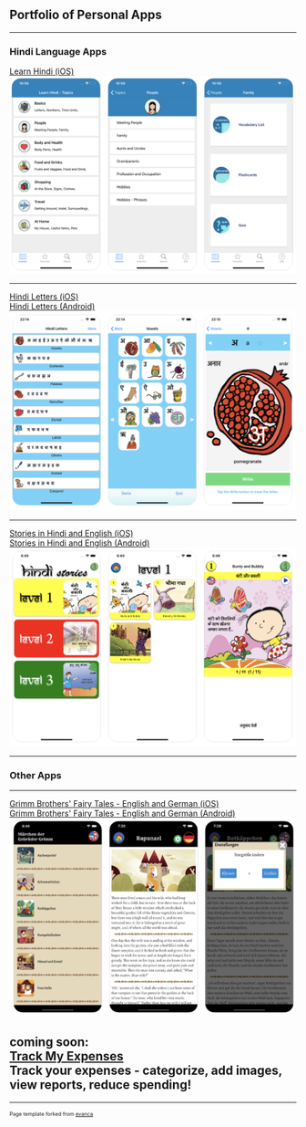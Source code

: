 ## Portfolio of Personal Apps

---

### Hindi Language Apps 

[Learn Hindi (iOS)](https://apps.apple.com/us/app/id325350528)
[<img src="images/learnhindi_screenshots.png"/>](https://apps.apple.com/us/app/id325350528)

---
[Hindi Letters (iOS)](https://apps.apple.com/us/app/hindi-letters-devanagari/id1229546427)
<br>
[Hindi Letters (Android)](https://play.google.com/store/apps/details?id=com.cabhara.hindiletters)
[<img src="images/hindiletters_screenshots.png"/>](https://play.google.com/store/apps/details?id=com.cabhara.hindiletters)

---
[Stories in Hindi and English (iOS)](https://apps.apple.com/us/app/stories-in-hindi-and-english/id1458575435) 
<br>
[Stories in Hindi and English (Android)](https://play.google.com/store/apps/details?id=com.cabhara.hindistories)
[<img src="images/hindistories_screenshots.png"/>](https://apps.apple.com/us/app/stories-in-hindi-and-english/id1458575435)

---

### Other Apps

---
[Grimm Brothers' Fairy Tales - English and German (iOS)](https://apps.apple.com/us/app/grimm-brothers-fairy-tales/id1437206026)
<br>
[Grimm Brothers' Fairy Tales - English and German (Android)](https://play.google.com/store/apps/details?id=com.cabhara.grimms)
[<img src="images/grimms_screenshots.png"/>](https://play.google.com/store/apps/details?id=com.cabhara.grimms)

coming soon:
<br>
[Track My Expenses](/expenses.md)
<br>
Track your expenses - categorize, add images, view reports, reduce spending!
---




---
<p style="font-size:9px">Page template forked from <a href="https://github.com/evanca/quick-portfolio">evanca</a></p>
<!-- Remove above link if you don't want to attibute -->
